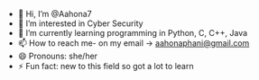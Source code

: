 - 👋 Hi, I’m @Aahona7
- 👀 I’m interested in Cyber Security
- 🌱 I’m currently learning programming in Python, C, C++, Java
- 📫 How to reach me- on my email -> aahonaphani@gmail.com
- 😄 Pronouns: she/her
- ⚡ Fun fact: new to this field so got a lot to learn

<!---
Aahona7/Aahona7 is a ✨ special ✨ repository because its `README.md` (this file) appears on your GitHub profile.
You can click the Preview link to take a look at your changes.
--->
